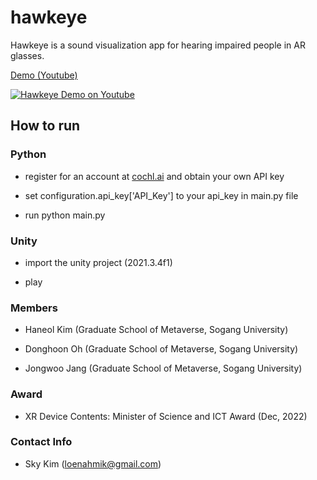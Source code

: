 # hawkeye

Hawkeye is a sound visualization app for hearing impaired people in AR glasses.

[Demo (Youtube)](https://www.youtube.com/watch?v=g2rS4Pmex6o)

[![Hawkeye Demo on Youtube](https://img.youtube.com/vi/g2rS4Pmex6o/0.jpg)](https://www.youtube.com/watch?v=g2rS4Pmex6o)

## How to run

### Python

- register for an account at [cochl.ai](https://www.cochl.ai/) and obtain your own API key

- set configuration.api_key['API_Key'] to your api_key in main.py file

- run python main.py

### Unity

- import the unity project (2021.3.4f1)

- play

### Members

- Haneol Kim (Graduate School of Metaverse, Sogang University)

- Donghoon Oh (Graduate School of Metaverse, Sogang University)

- Jongwoo Jang (Graduate School of Metaverse, Sogang University)

### Award

- XR Device Contents: Minister of Science and ICT Award (Dec, 2022)

### Contact Info

- Sky Kim (loenahmik@gmail.com)
